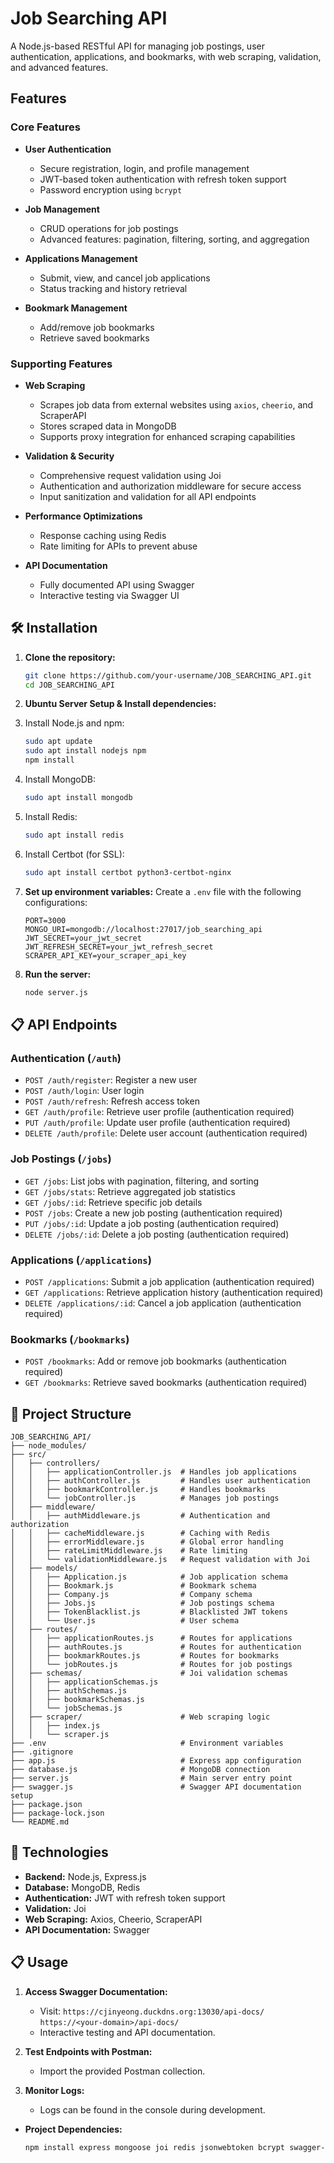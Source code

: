 # Job Searching API

A Node.js-based RESTful API for managing job postings, user authentication, applications, and bookmarks, with web scraping, validation, and advanced features.

## Features

### Core Features
- **User Authentication**
  - Secure registration, login, and profile management
  - JWT-based token authentication with refresh token support
  - Password encryption using `bcrypt`

- **Job Management**
  - CRUD operations for job postings
  - Advanced features: pagination, filtering, sorting, and aggregation

- **Applications Management**
  - Submit, view, and cancel job applications
  - Status tracking and history retrieval

- **Bookmark Management**
  - Add/remove job bookmarks
  - Retrieve saved bookmarks

### Supporting Features
- **Web Scraping**
  - Scrapes job data from external websites using `axios`, `cheerio`, and ScraperAPI
  - Stores scraped data in MongoDB
  - Supports proxy integration for enhanced scraping capabilities

- **Validation & Security**
  - Comprehensive request validation using Joi
  - Authentication and authorization middleware for secure access
  - Input sanitization and validation for all API endpoints

- **Performance Optimizations**
  - Response caching using Redis
  - Rate limiting for APIs to prevent abuse

- **API Documentation**
  - Fully documented API using Swagger
  - Interactive testing via Swagger UI

## 🛠️ Installation

1. **Clone the repository:**
   ```bash
   git clone https://github.com/your-username/JOB_SEARCHING_API.git
   cd JOB_SEARCHING_API
   ```

2. **Ubuntu Server Setup & Install dependencies:**
  1. Install Node.js and npm:
     ```bash
     sudo apt update
     sudo apt install nodejs npm
     npm install
     ```
  2. Install MongoDB:
     ```bash
     sudo apt install mongodb
     ```
  3. Install Redis:
     ```bash
     sudo apt install redis
     ```
  4. Install Certbot (for SSL):
     ```bash
     sudo apt install certbot python3-certbot-nginx
     ```

3. **Set up environment variables:**
   Create a `.env` file with the following configurations:
   ```
   PORT=3000
   MONGO_URI=mongodb://localhost:27017/job_searching_api
   JWT_SECRET=your_jwt_secret
   JWT_REFRESH_SECRET=your_jwt_refresh_secret
   SCRAPER_API_KEY=your_scraper_api_key
   ```

4. **Run the server:**
   ```bash
   node server.js
   ```

## 📋 API Endpoints

### Authentication (`/auth`)
- `POST /auth/register`: Register a new user
- `POST /auth/login`: User login
- `POST /auth/refresh`: Refresh access token
- `GET /auth/profile`: Retrieve user profile (authentication required)
- `PUT /auth/profile`: Update user profile (authentication required)
- `DELETE /auth/profile`: Delete user account (authentication required)

### Job Postings (`/jobs`)
- `GET /jobs`: List jobs with pagination, filtering, and sorting
- `GET /jobs/stats`: Retrieve aggregated job statistics
- `GET /jobs/:id`: Retrieve specific job details
- `POST /jobs`: Create a new job posting (authentication required)
- `PUT /jobs/:id`: Update a job posting (authentication required)
- `DELETE /jobs/:id`: Delete a job posting (authentication required)

### Applications (`/applications`)
- `POST /applications`: Submit a job application (authentication required)
- `GET /applications`: Retrieve application history (authentication required)
- `DELETE /applications/:id`: Cancel a job application (authentication required)

### Bookmarks (`/bookmarks`)
- `POST /bookmarks`: Add or remove job bookmarks (authentication required)
- `GET /bookmarks`: Retrieve saved bookmarks (authentication required)

## 🕌 Project Structure

```
JOB_SEARCHING_API/
├── node_modules/
├── src/
│   ├── controllers/
│   │   ├── applicationController.js  # Handles job applications
│   │   ├── authController.js         # Handles user authentication
│   │   ├── bookmarkController.js     # Handles bookmarks
│   │   └── jobController.js          # Manages job postings
│   ├── middleware/
│   │   ├── authMiddleware.js         # Authentication and authorization
│   │   ├── cacheMiddleware.js        # Caching with Redis
│   │   ├── errorMiddleware.js        # Global error handling
│   │   ├── rateLimitMiddleware.js    # Rate limiting
│   │   └── validationMiddleware.js   # Request validation with Joi
│   ├── models/
│   │   ├── Application.js            # Job application schema
│   │   ├── Bookmark.js               # Bookmark schema
│   │   ├── Company.js                # Company schema
│   │   ├── Jobs.js                   # Job postings schema
│   │   ├── TokenBlacklist.js         # Blacklisted JWT tokens
│   │   └── User.js                   # User schema
│   ├── routes/
│   │   ├── applicationRoutes.js      # Routes for applications
│   │   ├── authRoutes.js             # Routes for authentication
│   │   ├── bookmarkRoutes.js         # Routes for bookmarks
│   │   └── jobRoutes.js              # Routes for job postings
│   ├── schemas/                      # Joi validation schemas
│   │   ├── applicationSchemas.js
│   │   ├── authSchemas.js
│   │   ├── bookmarkSchemas.js
│   │   └── jobSchemas.js
│   ├── scraper/                      # Web scraping logic
│   │   ├── index.js
│   │   └── scraper.js
├── .env                              # Environment variables
├── .gitignore
├── app.js                            # Express app configuration
├── database.js                       # MongoDB connection
├── server.js                         # Main server entry point
├── swagger.js                        # Swagger API documentation setup
├── package.json
├── package-lock.json
└── README.md
```

## 🚀 Technologies

- **Backend:** Node.js, Express.js
- **Database:** MongoDB, Redis
- **Authentication:** JWT with refresh token support
- **Validation:** Joi
- **Web Scraping:** Axios, Cheerio, ScraperAPI
- **API Documentation:** Swagger

## 📋 Usage

1. **Access Swagger Documentation:**
   - Visit: `https://cjinyeong.duckdns.org:13030/api-docs/`
            `https://<your-domain>/api-docs/`
   - Interactive testing and API documentation.

2. **Test Endpoints with Postman:**
   - Import the provided Postman collection.

3. **Monitor Logs:**
   - Logs can be found in the console during development.

- **Project Dependencies:**
  ```bash
  npm install express mongoose joi redis jsonwebtoken bcrypt swagger-jsdoc swagger-ui-express
  ```



